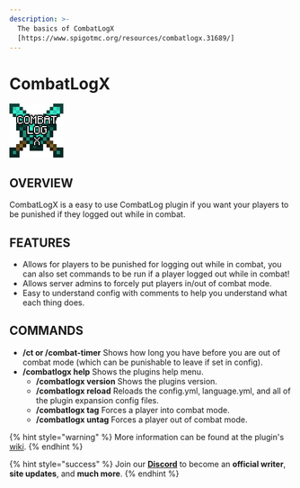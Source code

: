 ```yaml
---
description: >-
  The basics of CombatLogX
  [https://www.spigotmc.org/resources/combatlogx.31689/]
---
```


# CombatLogX

![](../../.gitbook/assets/combatlogx.png)

## OVERVIEW

CombatLogX is a easy to use CombatLog plugin if you want your players to be punished if they logged out while in combat.

## FEATURES

* Allows for players to be punished for logging out while in combat, you can also set commands to be run if a player logged out while in combat!
* Allows server admins to forcely put players in/out of combat mode.
* Easy to understand config with comments to help you understand what each thing does.

## COMMANDS

* **/ct or /combat-timer** Shows how long you have before you are out of combat mode \(which can be punishable to leave if set in config\).
* **/combatlogx help** Shows the plugins help menu.
  * **/combatlogx version** Shows the plugins version.
  * **/combatlogx reload** Reloads the config.yml, language.yml, and all of the plugin expansion config files.
  * **/combatlogx tag**  Forces a player into combat mode.
  * **/combatlogx untag**  Forces a player out of combat mode.

{% hint style="warning" %}
More information can be found at the plugin's [wiki](https://www.spigotmc.org/wiki/combatlogx/).
{% endhint %}

{% hint style="success" %}
Join our [**Discord**](https://discord.gg/TYhH5bK) to become an **official writer**, **site updates**, and **much more**.
{% endhint %}


